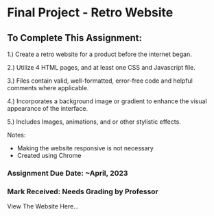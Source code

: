 # Final Project - Retro Website
 
## To Complete This Assignment: 

1.) Create a retro website for a product before the internet began. 

2.) Utilize 4 HTML pages, and at least one CSS and Javascript file.

3.) Files contain valid, well-formatted, error-free code and helpful comments where applicable.

4.) Incorporates a background image or gradient to enhance the visual appearance of the interface. 

5.) Includes Images, animations, and or other stylistic effects. 

Notes: 
- Making the website responsive is not necessary 
- Created using Chrome

### Assignment Due Date: ~April, 2023
### Mark Received: Needs Grading by Professor

View The Website Here... 
